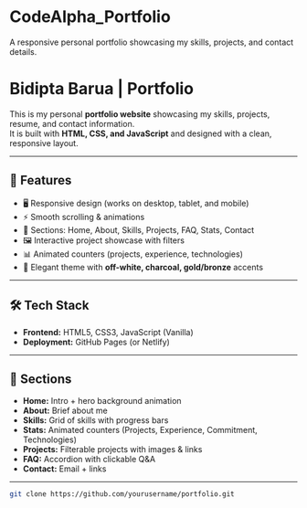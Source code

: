 # CodeAlpha_Portfolio
A responsive personal portfolio showcasing my skills, projects, and contact details.
# Bidipta Barua | Portfolio

This is my personal **portfolio website** showcasing my skills, projects, resume, and contact information.  
It is built with **HTML, CSS, and JavaScript** and designed with a clean, responsive layout.

---

## 🚀 Features
- 🖥️ Responsive design (works on desktop, tablet, and mobile)
- ⚡ Smooth scrolling & animations
- 📂 Sections: Home, About, Skills, Projects, FAQ, Stats, Contact
- 🖼️ Interactive project showcase with filters
- 📊 Animated counters (projects, experience, technologies)
- 🎨 Elegant theme with **off-white, charcoal, gold/bronze** accents

---

## 🛠️ Tech Stack
- **Frontend:** HTML5, CSS3, JavaScript (Vanilla)
- **Deployment:** GitHub Pages (or Netlify)

---

## 📂 Sections
- **Home:** Intro + hero background animation  
- **About:** Brief about me  
- **Skills:** Grid of skills with progress bars  
- **Stats:** Animated counters (Projects, Experience, Commitment, Technologies)  
- **Projects:** Filterable projects with images & links  
- **FAQ:** Accordion with clickable Q&A  
- **Contact:** Email + links  

---




   ```bash
   git clone https://github.com/yourusername/portfolio.git
